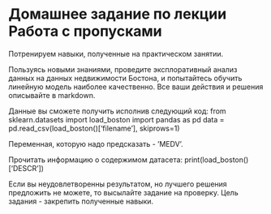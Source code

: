 # Домашнее задание по лекции Работа с пропусками

Потренируем навыки, полученные на практическом занятии.

Пользуясь новыми знаниями, проведите эксплоративный анализ данных на данных недвижимости Бостона, и попытайтесь обучить линейную модель наиболее качественно. Все ваши действия и решения описывайте в markdown.

Данные вы сможете получить исполнив следующий код:
from sklearn.datasets import load_boston
import pandas as pd
data = pd.read_csv(load_boston()[‘filename’], skiprows=1)

Переменная, которую надо предсказать - ’MEDV’.

Прочитать информацию о содержимом датасета:
print(load_boston()[‘DESCR’])

Если вы неудовлетворенны результатом, но лучшего решения предложить не можете, то высылайте задание на проверку.
Цель задания - закрепить полученные навыки.